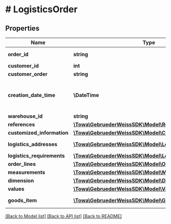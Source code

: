 # # LogisticsOrder

## Properties

Name | Type | Description | Notes
------------ | ------------- | ------------- | -------------
**order_id** | **string** | the GW orderId is always a 10 digit number | [optional]
**customer_id** | **int** | customer account number of GW | [optional]
**customer_order** | **string** | reference from the customer |
**creation_date_time** | **\DateTime** | date / time in format yyyy-mm-ddThh:mm:ss.mmm±hh:mm following the RFC 3339 standard, see https://tools.ietf.org/html/rfc3339 |
**warehouse_id** | **string** |  | [optional]
**references** | [**\Towa\GebruederWeissSDK\Model\Reference[]**](Reference.md) | array of references for this order | [optional]
**customized_information** | [**\Towa\GebruederWeissSDK\Model\CustomizedInformation[]**](CustomizedInformation.md) |  | [optional]
**logistics_addresses** | [**\Towa\GebruederWeissSDK\Model\LogisticsAddress[]**](LogisticsAddress.md) | involved addresses for this logistics order |
**logistics_requirements** | [**\Towa\GebruederWeissSDK\Model\LogisticsRequirements**](LogisticsRequirements.md) |  | [optional]
**order_lines** | [**\Towa\GebruederWeissSDK\Model\OrderLine[]**](OrderLine.md) | identified items to be handled |
**measurements** | [**\Towa\GebruederWeissSDK\Model\Measurement[]**](Measurement.md) |  | [optional]
**dimension** | [**\Towa\GebruederWeissSDK\Model\Dimension**](Dimension.md) |  | [optional]
**values** | [**\Towa\GebruederWeissSDK\Model\Value[]**](Value.md) |  | [optional]
**goods_item** | [**\Towa\GebruederWeissSDK\Model\GoodsItem[]**](GoodsItem.md) | packed goods item to be transported | [optional]

[[Back to Model list]](../../README.md#models) [[Back to API list]](../../README.md#endpoints) [[Back to README]](../../README.md)
